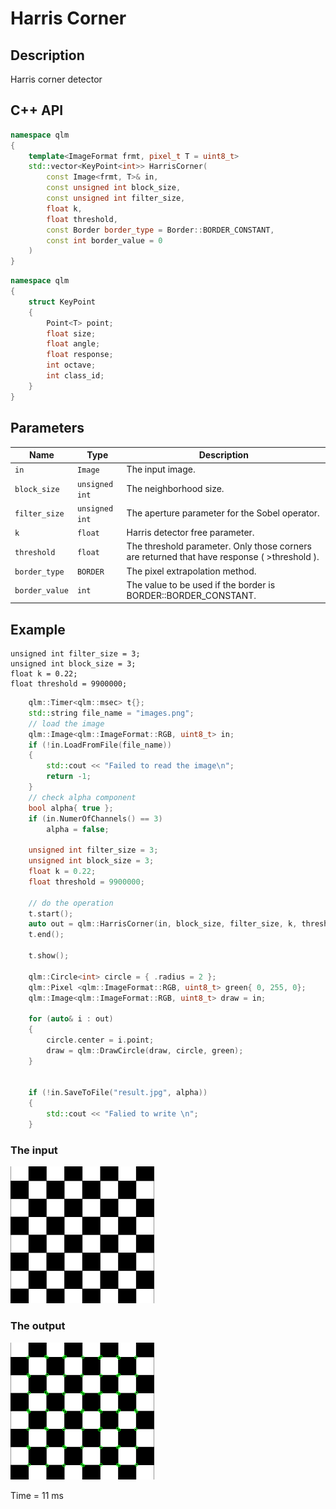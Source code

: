 # Harris Corner

## Description
Harris corner detector
## C++ API
```c++
namespace qlm
{
	template<ImageFormat frmt, pixel_t T = uint8_t>
	std::vector<KeyPoint<int>> HarrisCorner(
		const Image<frmt, T>& in,
		const unsigned int block_size,
		const unsigned int filter_size,
		float k,
		float threshold,
		const Border border_type = Border::BORDER_CONSTANT,
		const int border_value = 0
	)
}
```
```c++
namespace qlm
{
	struct KeyPoint 
	{
		Point<T> point;
		float size;
		float angle;
		float response;
		int octave;
		int class_id;
	}
}
```
## Parameters

| Name          | Type          | Description                                                                                  |
|---------------|---------------|----------------------------------------------------------------------------------------------|
| `in`          | `Image`       | The input image.                                                                             |
| `block_size`  | `unsigned int`| The neighborhood size.                                                                       |
| `filter_size` | `unsigned int`| The aperture parameter for the Sobel operator.                                               |
| `k`           | `float`       | Harris detector free parameter.															   |
| `threshold`   | `float`       | The threshold parameter. Only those corners are returned that have response ( >threshold ).  |
| `border_type` | `BORDER`      | The pixel extrapolation method.															   |
| `border_value`| `int`         | The value to be used if the border is BORDER::BORDER_CONSTANT.                               |

## Example 
	unsigned int filter_size = 3;
	unsigned int block_size = 3;
	float k = 0.22;
	float threshold = 9900000;

```c++
    qlm::Timer<qlm::msec> t{};
	std::string file_name = "images.png";
	// load the image
	qlm::Image<qlm::ImageFormat::RGB, uint8_t> in;
	if (!in.LoadFromFile(file_name))
	{
		std::cout << "Failed to read the image\n";
		return -1;
	}
	// check alpha component
	bool alpha{ true };
	if (in.NumerOfChannels() == 3)
		alpha = false;

	unsigned int filter_size = 3;
	unsigned int block_size = 3;
	float k = 0.22;
	float threshold = 9900000;
	
	// do the operation
	t.start();
	auto out = qlm::HarrisCorner(in, block_size, filter_size, k, threshold);
	t.end();

	t.show();

	qlm::Circle<int> circle = { .radius = 2 };
	qlm::Pixel <qlm::ImageFormat::RGB, uint8_t> green{ 0, 255, 0};
	qlm::Image<qlm::ImageFormat::RGB, uint8_t> draw = in;

	for (auto& i : out)
	{
		circle.center = i.point;
		draw = qlm::DrawCircle(draw, circle, green);
	}

	
	if (!in.SaveToFile("result.jpg", alpha))
	{
		std::cout << "Falied to write \n";
	}
```

### The input
![Input Image](input.png)
### The output
![Input Image](result.jpg)

Time = 11 ms

